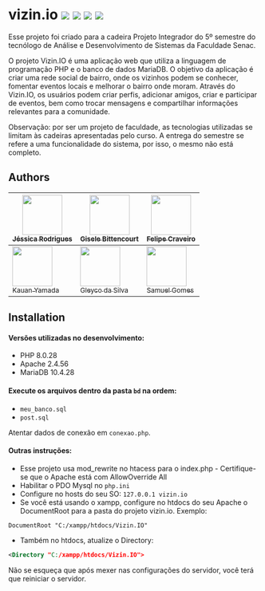 # vizin.io <img src="https://img.shields.io/badge/PHP-777BB4?style=for-the-badge&logo=php&logoColor=white" /> <img src="https://img.shields.io/badge/MariaDB-003545?style=for-the-badge&logo=mariadb&logoColor=white" />  <img src="https://img.shields.io/badge/HTML5-E34F26?style=for-the-badge&logo=html5&logoColor=white" /> <img src="https://img.shields.io/badge/JavaScript-323330?style=for-the-badge&logo=javascript&logoColor=F7DF1E" />


Esse projeto foi criado para a cadeira Projeto Integrador do 5º semestre do tecnólogo de Análise e Desenvolvimento de Sistemas da Faculdade Senac.

O projeto Vizin.IO é uma aplicação web que utiliza a linguagem de programação PHP e o banco de dados MariaDB. O objetivo da aplicação é criar uma rede social de bairro, onde os vizinhos podem se conhecer, fomentar eventos locais e melhorar o bairro onde moram. Através do Vizin.IO, os usuários podem criar perfis, adicionar amigos, criar e participar de eventos, bem como trocar mensagens e compartilhar informações relevantes para a comunidade.

Observação: por ser um projeto de faculdade, as tecnologias utilizadas se limitam às cadeiras apresentadas pelo curso. A entrega do semestre se refere a uma funcionalidade do sistema, por isso, o mesmo não está completo.

## Authors

| [<img src="https://avatars.githubusercontent.com/u/7684192" width=80><br><sub>Jéssica Rodrigues</sub>](https://github.com/jessicasrodrigues)  | [<img src="https://avatars.githubusercontent.com/u/125749367?v=4" width=80><br><sub>Gisele Bittencourt</sub>](https://github.com/GiseleAquistapace)  |  [<img src="https://avatars.githubusercontent.com/u/14103735" width=80><br><sub>Felipe Craveiro</sub>](https://github.com/flpcnc) |
|---|---|---|
|  [<img src="https://avatars.githubusercontent.com/u/120474188" width=80><br><sub>Kauan Yamada</sub>](https://github.com/KauanYamada) | [<img src="https://avatars.githubusercontent.com/u/133287720" width=80><br><sub>Gleyco da Silva</sub>](https://github.com/mathmsd)  | [<img src="https://avatars.githubusercontent.com/u/99621069" width=80><br><sub>Samuel Gomes</sub>](https://github.com/SamuelCrepaldi)  |


## Installation

#### Versões utilizadas no desenvolvimento:
* PHP 8.0.28
* Apache 2.4.56
* MariaDB 10.4.28

#### Execute os arquivos dentro da pasta `bd` na ordem:
* `meu_banco.sql`
* `post.sql`

Atentar dados de conexão em `conexao.php`.

#### Outras instruções:
* Esse projeto usa mod_rewrite no htacess para o index.php - Certifique-se que o Apache está com AllowOverride All
* Habilitar o PDO Mysql no `php.ini`
* Configure no hosts do seu SO: `127.0.0.1 vizin.io`
* Se você está usando o xampp, configure no htdocs do seu Apache o DocumentRoot para a pasta do projeto vizin.io. Exemplo:
```
DocumentRoot "C:/xampp/htdocs/Vizin.IO"
```
* Também no htdocs, atualize o Directory:
```xml
<Directory "C:/xampp/htdocs/Vizin.IO">
```

Não se esqueça que após mexer nas configurações do servidor, você terá que reiniciar o servidor.

